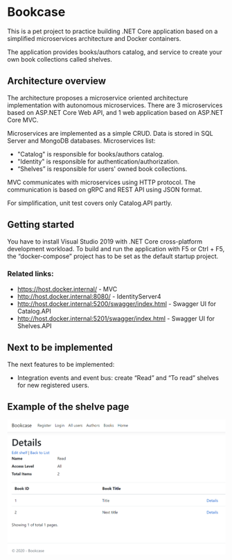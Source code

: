 # Bookcase
This is a pet project to practice building .NET Core application based on a simplified microservices architecture and Docker containers.

The application provides books/authors catalog, and service to create your own book collections called shelves.

## Architecture overview
The architecture proposes a microservice oriented architecture implementation with autonomous microservices. There are 3 microservices based on ASP.NET Core Web API, and 1 web application based on ASP.NET Core MVC. 

Microservices are implemented as a simple CRUD. Data is stored in SQL Server and MongoDB databases. Microservices list:
- "Catalog" is responsible for books/authors catalog.
- "Identity" is responsible for authentication/authorization.
- “Shelves” is responsible for users' owned book collections.

MVC communicates with microservices using HTTP protocol. The communication is based on gRPC and REST API using JSON format.

For simplification, unit test covers only Catalog.API partly.

## Getting started
You have to install Visual Studio 2019 with .NET Core cross-platform development workload.
To build and run the application with F5 or Ctrl + F5, the “docker-compose” project has to be set as the default startup project.

### Related links:
- https://host.docker.internal/ - MVC
- http://host.docker.internal:8080/ - IdentityServer4
- http://host.docker.internal:5200/swagger/index.html - Swagger UI for Catalog.API
- http://host.docker.internal:5201/swagger/index.html - Swagger UI for Shelves.API

## Next to be implemented
The next features to be implemented:
- Integration events and event bus: create “Read” and “To read” shelves for new registered users.

## Example of the shelve page
![](img/bookcase_cover.png)
